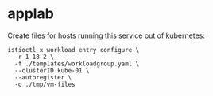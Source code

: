 # applab

Create files for hosts running this service out of kubernetes:
```console
istioctl x workload entry configure \
  -r 1-18-2 \
  -f ./templates/workloadgroup.yaml \
  --clusterID kube-01 \
  --autoregister \
  -o ./tmp/vm-files
```
